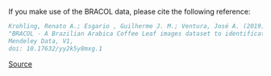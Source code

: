 If you make use of the BRACOL data, please cite the following reference:

``` bibtex
Krohling, Renato A.; Esgario , Guilherme J. M.; Ventura, José A. (2019), 
"BRACOL - A Brazilian Arabica Coffee Leaf images dataset to identification and quantification of coffee diseases and pests", 
Mendeley Data, V1, 
doi: 10.17632/yy2k5y8mxg.1
```

[Source](https://data.mendeley.com/datasets/yy2k5y8mxg/1)